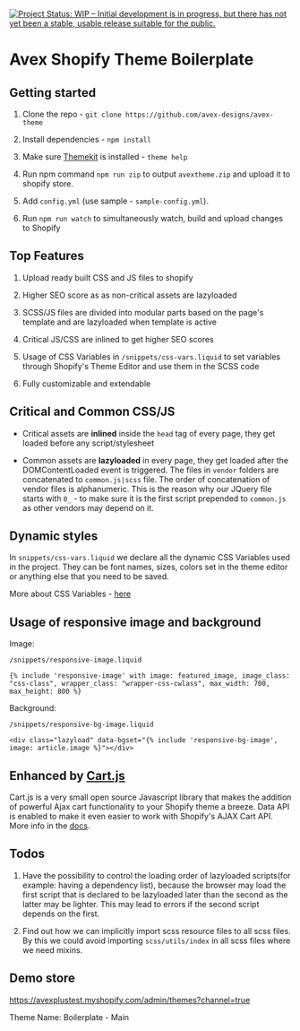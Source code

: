 [![Project Status: WIP – Initial development is in progress, but there has not yet been a stable, usable release suitable for the public.](https://www.repostatus.org/badges/latest/wip.svg)](https://www.repostatus.org/#wip)


# Avex Shopify Theme Boilerplate



## Getting started

1. Clone the repo - `git clone https://github.com/avex-designs/avex-theme`

2. Install dependencies - `npm install`

3. Make sure [Themekit](https://shopify.github.io/themekit) is installed - `theme help`

4. Run npm command `npm run zip` to output `avextheme.zip` and upload it to shopify store.

5. Add `config.yml` (use sample - `sample-config.yml`).

6. Run `npm run watch` to simultaneously watch, build and upload changes to Shopify




## Top Features

1. Upload ready built CSS and JS files to shopify

2. Higher SEO score as as non-critical assets are lazyloaded

3. SCSS/JS files are divided into modular parts based on the page's template and are lazyloaded when template is active

4. Critical JS/CSS are inlined to get higher SEO scores

5. Usage of CSS Variables in `/snippets/css-vars.liquid` to set variables through Shopify's Theme Editor and use them in the SCSS code

6. Fully customizable and extendable



## Critical and Common CSS/JS

- Critical assets are __inlined__ inside the `head` tag of every page, they get loaded before any script/stylesheet

- Common assets are __lazyloaded__ in every page, they get loaded after the DOMContentLoaded event is triggered. The files in `vendor` folders are concatenated to `common.js|scss` file. The order of concatenation of vendor files is alphanumeric. This is the reason why our JQuery file starts with `0_` - to make sure it is the first script prepended to `common.js` as other vendors may depend on it.



## Dynamic styles

In `snippets/css-vars.liquid` we declare all the dynamic CSS Variables used in the project. They can be font names, sizes, colors set in the theme editor or anything else that you need to be saved. 

More about CSS Variables - [here](https://dev.to/sarah_chima/an-introduction-to-css-variables-cmj)



## Usage of responsive image and background

Image:
```
/snippets/responsive-image.liquid
   
{% include 'responsive-image' with image: featured_image, image_class: "css-class", wrapper_class: "wrapper-css-cwlass", max_width: 700, max_height: 800 %}
```

Background: 
```
/snippets/responsive-bg-image.liquid
    
<div class="lazyload" data-bgset="{% include 'responsive-bg-image', image: article.image %}"></div>
```



## Enhanced by [Cart.js](https://cartjs.org/)

Cart.js is a very small open source Javascript library that makes the addition of powerful Ajax cart functionality to your Shopify theme a breeze. Data API is enabled to make it even easier to work with Shopify's AJAX Cart API. More info in the [docs](https://cartjs.org/pages/guide).



## Todos

1. Have the possibility to control the loading order of lazyloaded scripts(for example: having a dependency list), because the browser may load the first script that is declared to be lazyloaded later than the second as the latter may be lighter. This may lead to errors if the second script depends on the first.

2. Find out how we can implicitly import scss resource files to all scss files. By this we could avoid importing `scss/utils/index` in all scss files where we need mixins. 


## Demo store

https://avexplustest.myshopify.com/admin/themes?channel=true

Theme Name: Boilerplate - Main
